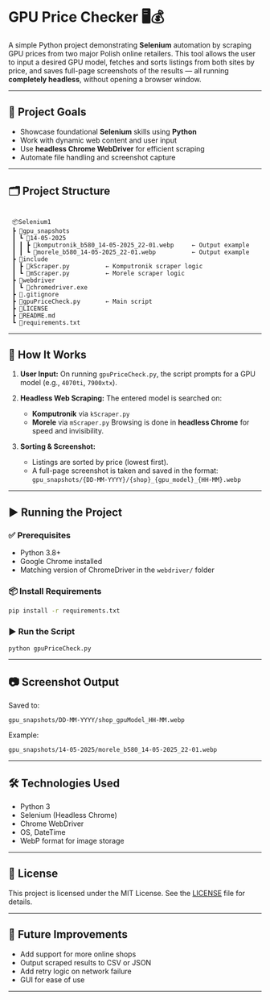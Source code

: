 # GPU Price Checker 🖥️💰

A simple Python project demonstrating **Selenium** automation by scraping GPU prices from two major Polish online retailers. This tool allows the user to input a desired GPU model, fetches and sorts listings from both sites by price, and saves full-page screenshots of the results — all running **completely headless**, without opening a browser window.

---

## 📌 Project Goals

* Showcase foundational **Selenium** skills using **Python**
* Work with dynamic web content and user input
* Use **headless Chrome WebDriver** for efficient scraping
* Automate file handling and screenshot capture

---

## 🗂️ Project Structure

```

 📦Selenium1
 ┣ 📂gpu_snapshots
 ┃ ┗ 📂14-05-2025
 ┃ ┃ ┣ 📜komputronik_b580_14-05-2025_22-01.webp     ← Output example
 ┃ ┃ ┗ 📜morele_b580_14-05-2025_22-01.webp          ← Output example
 ┣ 📂include
 ┃ ┣ 📜kScraper.py          ← Komputronik scraper logic
 ┃ ┗ 📜mScraper.py          ← Morele scraper logic
 ┣ 📂webdriver
 ┃ ┗ 📜chromedriver.exe
 ┣ 📜.gitignore
 ┣ 📜gpuPriceCheck.py       ← Main script
 ┣ 📜LICENSE
 ┣ 📜README.md
 ┗ 📜requirements.txt

```

---

## 🧠 How It Works

1. **User Input:**
   On running `gpuPriceCheck.py`, the script prompts for a GPU model (e.g., `4070ti`, `7900xtx`).

2. **Headless Web Scraping:**
   The entered model is searched on:

   * **Komputronik** via `kScraper.py`
   * **Morele** via `mScraper.py`
     Browsing is done in **headless Chrome** for speed and invisibility.

3. **Sorting & Screenshot:**

   * Listings are sorted by price (lowest first).
   * A full-page screenshot is taken and saved in the format:
     `gpu_snapshots/{DD-MM-YYYY}/{shop}_{gpu_model}_{HH-MM}.webp`

---

## ▶️ Running the Project

### ✅ Prerequisites

* Python 3.8+
* Google Chrome installed
* Matching version of ChromeDriver in the `webdriver/` folder

### 📦 Install Requirements

```bash
pip install -r requirements.txt
```

### ▶️ Run the Script

```bash
python gpuPriceCheck.py
```

---

## 📷 Screenshot Output

Saved to:

```
gpu_snapshots/DD-MM-YYYY/shop_gpuModel_HH-MM.webp
```

Example:

```
gpu_snapshots/14-05-2025/morele_b580_14-05-2025_22-01.webp
```

---

## 🛠 Technologies Used

* Python 3
* Selenium (Headless Chrome)
* Chrome WebDriver
* OS, DateTime
* WebP format for image storage

---

## 📄 License

This project is licensed under the MIT License. See the [LICENSE](./LICENSE) file for details.

---

## 🚀 Future Improvements

* Add support for more online shops
* Output scraped results to CSV or JSON
* Add retry logic on network failure
* GUI for ease of use

---